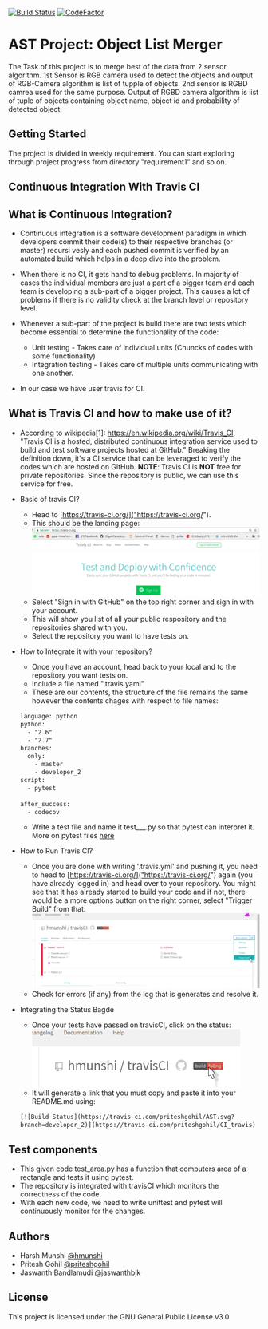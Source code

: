[![Build Status](https://travis-ci.com/priteshgohil/AST.svg?branch=developer_2)](https://travis-ci.com/priteshgohil/CI_travis)
[![CodeFactor](https://www.codefactor.io/repository/github/priteshgohil/ast/badge/master)](https://www.codefactor.io/repository/github/priteshgohil/ast/overview/master)

# AST Project: Object List Merger

The Task of this project is to merge best of the data from 2 sensor algorithm. 1st Sensor is RGB camera used to detect the objects and output of RGB-Camera algorithm is list of tupple of objects.
2nd sensor is RGBD camrea used for the same purpose. Output of RGBD camera algorithm is list of tuple of objects containing object name, object id and probability of detected object.
## Getting Started
The project is divided in weekly requirement. You can start exploring through project progress from directory "requirement1" and so on.

## Continuous Integration With Travis CI

## What is Continuous Integration?
* Continuous integration is a software development paradigm in which developers commit their code(s) to their respective branches (or master) recursi
vesly and each pushed commit is verified by an automated build which helps in a deep dive into the problem.

* When there is no CI, it gets hand to debug problems. In majority of cases the individual members are just a part of a bigger team and each team is
developing a sub-part of a bigger project. This causes a lot of problems if there is no validity check at the branch level or repository level.

* Whenever a sub-part of the project is build there are two tests which become essential to determine the functionality of the code:
    * Unit testing - Takes care of individual units (Chuncks of codes with some functionality)
    * Integration testing - Takes care of multiple units communicating with one another.

* In our case we have user travis for CI.

## What is Travis CI and how to make use of it?
* According to wikipedia[1]: https://en.wikipedia.org/wiki/Travis_CI, "Travis CI is a hosted, distributed continuous integration service used to build and test software projects hosted at GitHub." Breaking the definition down, it's a CI service that can be leveraged to verify the codes which are hosted on GitHub. **NOTE**: Travis CI is **NOT** free for private repositories. Since the repository is public, we can use this service for free.

* Basic of travis CI?
    * Head to [https://travis-ci.org/]("https://travis-ci.org/").
    * This should be the landing page: ![alt text](./images/travis.png/ "Logo Title Text 1")
    * Select "Sign in with GitHub" on the top right corner and sign in with your account.
    * This will show you list of all your public respository and the repositories shared with you.
    * Select the repository you want to have tests on.

* How to Integrate it with your repository?
    * Once you have an account, head back to your local and to the repository you want tests on.
    * Include a file named ".travis.yaml"
    * These are our contents, the structure of the file remains the same however the contents chages with respect to file names:
    ```
    language: python
    python:
      - "2.6"
      - "2.7"
    branches:
      only:
        - master
        - developer_2 
    script:
      - pytest

    after_success:
      - codecov
    ```
    * Write a test file and name it test__<name>_.py so that pytest can interpret it. More on pytest files [here](https://docs.pytest.org/en/latest/)

* How to Run Travis CI?
    * Once you are done with writing '.travis.yml' and pushing it, you need to head to [https://travis-ci.org/]("https://travis-ci.org/") again (you have already logged in) and head over to your repository. You might see that it has already started to build your code and if not, there would be a more options button on the right corner, select "Trigger Build" from that: ![alt text](./images/test_travis.png/ "Logo Title Text 1")
    * Check for errors (if any) from the log that is generates and resolve it.

* Integrating the Status Bagde
    * Once your tests have passed on travisCI, click on the status: ![alt text](./images/status.png/ "Logo Title Text 1")
    * It will generate a link that you must copy and paste it into your README.md using:
    ```
    [![Build Status](https://travis-ci.com/priteshgohil/AST.svg?branch=developer_2)](https://travis-ci.com/priteshgohil/CI_travis)
    ```
## Test components
* This given code test_area.py has a function that computers area of a rectangle and tests it using pytest.
* The repository is integrated with travisCI which monitors the correctness of the code.
* With each new code, we need to write unittest and pytest will continuously monitor for the changes.

## Authors
* Harsh Munshi [@hmunshi](https://github.com/hmunshi)
* Pritesh Gohil [@priteshgohil](https://github.com/priteshgohil)
* Jaswanth Bandlamudi [@jaswanthbjk](https://github.com/jaswanthbjk)

## License
This project is licensed under the GNU General Public License v3.0
